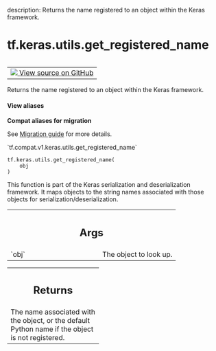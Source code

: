 description: Returns the name registered to an object within the Keras framework.

<div itemscope itemtype="http://developers.google.com/ReferenceObject">
<meta itemprop="name" content="tf.keras.utils.get_registered_name" />
<meta itemprop="path" content="Stable" />
</div>

# tf.keras.utils.get_registered_name

<!-- Insert buttons and diff -->

<table class="tfo-notebook-buttons tfo-api nocontent" align="left">
<td>
  <a target="_blank" href="https://github.com/tensorflow/tensorflow/blob/r2.2/tensorflow/python/keras/utils/generic_utils.py#L192-L210">
    <img src="https://www.tensorflow.org/images/GitHub-Mark-32px.png" />
    View source on GitHub
  </a>
</td>
</table>



Returns the name registered to an object within the Keras framework.

<section class="expandable">
  <h4 class="showalways">View aliases</h4>
  <p>
<b>Compat aliases for migration</b>
<p>See
<a href="https://www.tensorflow.org/guide/migrate">Migration guide</a> for
more details.</p>
<p>`tf.compat.v1.keras.utils.get_registered_name`</p>
</p>
</section>

<pre class="devsite-click-to-copy prettyprint lang-py tfo-signature-link">
<code>tf.keras.utils.get_registered_name(
    obj
)
</code></pre>



<!-- Placeholder for "Used in" -->

This function is part of the Keras serialization and deserialization
framework. It maps objects to the string names associated with those objects
for serialization/deserialization.

<!-- Tabular view -->
 <table class="responsive fixed orange">
<colgroup><col width="214px"><col></colgroup>
<tr><th colspan="2"><h2 class="add-link">Args</h2></th></tr>

<tr>
<td>
`obj`
</td>
<td>
The object to look up.
</td>
</tr>
</table>



<!-- Tabular view -->
 <table class="responsive fixed orange">
<colgroup><col width="214px"><col></colgroup>
<tr><th colspan="2"><h2 class="add-link">Returns</h2></th></tr>
<tr class="alt">
<td colspan="2">
The name associated with the object, or the default Python name if the
object is not registered.
</td>
</tr>

</table>


